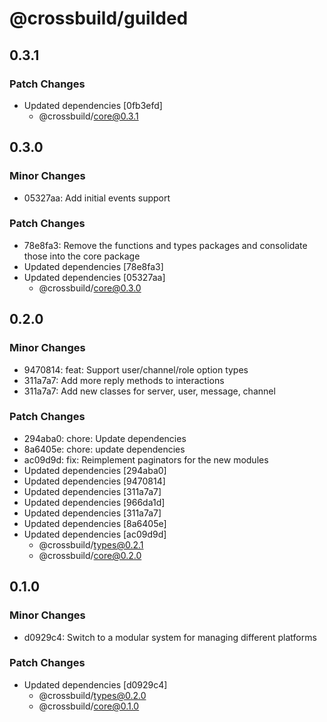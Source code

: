 # @crossbuild/guilded

## 0.3.1

### Patch Changes

- Updated dependencies [0fb3efd]
  - @crossbuild/core@0.3.1

## 0.3.0

### Minor Changes

- 05327aa: Add initial events support

### Patch Changes

- 78e8fa3: Remove the functions and types packages and consolidate those into the core package
- Updated dependencies [78e8fa3]
- Updated dependencies [05327aa]
  - @crossbuild/core@0.3.0

## 0.2.0

### Minor Changes

- 9470814: feat: Support user/channel/role option types
- 311a7a7: Add more reply methods to interactions
- 311a7a7: Add new classes for server, user, message, channel

### Patch Changes

- 294aba0: chore: Update dependencies
- 8a6405e: chore: update dependencies
- ac09d9d: fix: Reimplement paginators for the new modules
- Updated dependencies [294aba0]
- Updated dependencies [9470814]
- Updated dependencies [311a7a7]
- Updated dependencies [966da1d]
- Updated dependencies [311a7a7]
- Updated dependencies [8a6405e]
- Updated dependencies [ac09d9d]
  - @crossbuild/types@0.2.1
  - @crossbuild/core@0.2.0

## 0.1.0

### Minor Changes

- d0929c4: Switch to a modular system for managing different platforms

### Patch Changes

- Updated dependencies [d0929c4]
  - @crossbuild/types@0.2.0
  - @crossbuild/core@0.1.0
